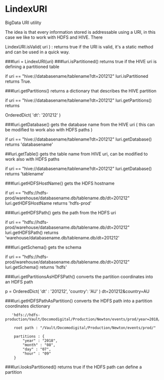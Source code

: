 # LindexURI
BigData URI utility

The idea is that every information stored is addressable using a URI, in this case we like to work with HDFS and HIVE. There

LindexURI.isValid( uri ) : returns true if the URI is valid, it's a static method and can be used in a quick way.

###luri = LindexURI(uri) 
###luri.isPartitioned()
returns true if the HIVE uri is defining a partitioned table

if uri == "hive://databasename/tablename?dt=201212" luri.isPartitioned returns True.

###luri.getPartitions() 
returns a dictionary that describes the HIVE partition

if uri == "hive://databasename/tablename?dt=201212" luri.getPartitions() returns

OrderedDict( 'dt': '201212' ) 

###luri.getDatabase()
gets the database name from the HIVE uri ( this can be modified to work also with HDFS paths )

if uri == "hive://databasename/tablename?dt=201212" luri.getDatabase() returns 'databasename'

##luri.getTable()
gets the table name from HIVE uri, can be modified to work also with HDFS paths

if uri == "hive://databasename/tablename?dt=201212" luri.getDatabase() returns 'tablename'

###luri.getHDFSHostName()
gets the HDFS hostname 

if uri == "hdfs://hdfs-prod/warehouse/databasename.db/tablename.db/dt=201212" luri.getHDFSHostName returns 'hdfs-prod'

###luri.getHDFSPath()
gets the path from the HDFS uri 

if uri == "hdfs://hdfs-prod/warehouse/databasename.db/tablename.db/dt=201212" luri.getHDFSPath() returns 'warehouse/databasename.db/tablename.db/dt=201212'

###luri.getSchema()
gets the schema 

if uri == "hdfs://hdfs-prod/warehouse/databasename.db/tablename.db/dt=201212" luri.getSchema() returns 'hdfs'

###luri.getPartitionsAsHDFSPath()
converts the partition coordinates into an HDFS path

p = OrderedDict( 'dt' : '201212', 'country': 'AU' ) 
dt=201212&country=AU

###luri.getHDFSPathAsPartition()
converts the HDFS path into a partition coordinates dictionary

       'hdfs://hdfs-production/Vault/Docomodigital/Production/Newton/events/prod/year=2018/month=08/day=07/hour=09'

        root path : "/Vault/Docomodigital/Production/Newton/events/prod/"

        partitions : {
            "year" : "2018",
            "month" : "08",
            "day" : "07",
            "hour" : "09"
        }
        


###luri.looksPartitioned()
returns true if the HDFS path can define a partition

